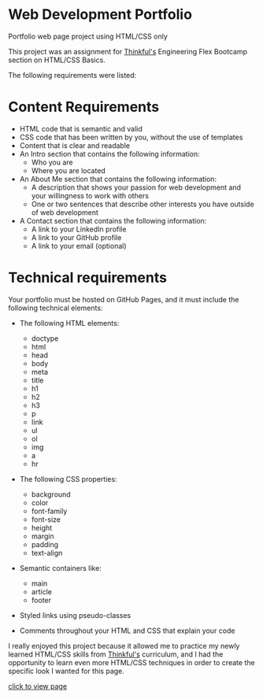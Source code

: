 # Web Development Portfolio
Portfolio web page project using HTML/CSS only

This project was an assignment for [Thinkful's](https://github.com/Thinkful-Ed) Engineering Flex Bootcamp section on HTML/CSS Basics.

The following requirements were listed:

# Content Requirements
* HTML code that is semantic and valid
* CSS code that has been written by you, without the use of templates
* Content that is clear and readable
* An Intro section that contains the following information:
    - Who you are
    - Where you are located
* An About Me section that contains the following information:
    - A description that shows your passion for web development and your willingness to work with others
    - One or two sentences that describe other interests you have outside of web development
* A Contact section that contains the following information:
    - A link to your LinkedIn profile
    - A link to your GitHub profile
    - A link to your email (optional)

# Technical requirements
Your portfolio must be hosted on GitHub Pages, and it must include the following technical elements:

* The following HTML elements:
    - doctype
    - html
    - head
    - body
    - meta
    - title
    - h1
    - h2
    - h3
    - p
    - link
    - ul
    - ol
    - img
    - a
    - hr

* The following CSS properties:
    - background
    - color
    - font-family
    - font-size
    - height
    - margin
    - padding
    - text-align

* Semantic containers like:
    - main
    - article
    - footer

* Styled links using pseudo-classes

* Comments throughout your HTML and CSS that explain your code


I really enjoyed this project because it allowed me to practice my newly learned HTML/CSS skills from [Thinkful's](https://github.com/Thinkful-Ed) curriculum, and I had the opportunity to learn even more HTML/CSS techniques in order to create the specific look I wanted for this page. 

[click to view page](https://nikki-mac.github.io/portfolio/)

